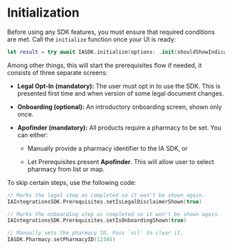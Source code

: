 # Initialization

Before using any SDK features, you must ensure that required conditions are met. Call the `initialize` function once your UI is ready:

```swift
let result = try await IASDK.initialize(options: .init(shouldShowIndicator: true, isCancellable: false, isAnimated: false))
```

Among other things, this will start the prerequisites flow if needed, it consists of three separate screens:
*   **Legal Opt-In (mandatory):** The user must opt in to use the SDK. This is presented first time and when version of some legal document changes.
    
*   **Onboarding (optional):** An introductory onboarding screen, shown only once.
    
*   **Apofinder (mandatory):** All products require a pharmacy to be set. You can either:
    
      *   Manually provide a pharmacy identifier to the IA SDK, or
        
      *   Let Prerequisites present **Apofinder**. This will allow user to select pharmacy from list or map.


To skip certain steps, use the following code:

```swift
// Marks the legal step as completed so it won't be shown again.
IAIntegrationsSDK.Prerequisites.setIsLegalDisclaimerShown(true)

// Marks the onboarding step as completed so it won't be shown again.
IAIntegrationsSDK.Prerequisites.setIsOnboardingShown(true)

// Manually sets the pharmacy ID. Pass `nil` to clear it.
IASDK.Pharmacy.setPharmacyID(12345)
```
